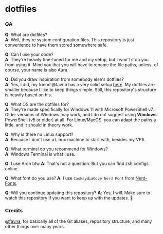 # dotfiles

### QA

**Q**: What are dotfiles?  
**A**: Well, they're system configuration files. This repository is just convenience to have them stored somewhere safe.

**Q**: Can I use your code?  
**A**: They're heavily fine-tuned for me and my setup, but I won't stop you from using it. Mind you that you will have to rename the file paths, unless, of course, your name is also Aura.

**Q**: Did you draw inspiration from somebody else's dotfiles?  
**A**: Yes, I did, my friend @favna has a very solid setup [here](https://github.com/favna/dotfiles). My dotfiles are smaller because I like to keep things simple. Still, this repository's structure is heavily based on his.

**Q**: What OS are the dotfiles for?  
**A**: They're made specifically for Windows 11 with Microsoft PowerShell v7. Older versions of Windows may work, and I do not suggest using __Windows__ PowerShell (v5 or older) at all. For Linux/MacOS, you can adapt the paths a little, and it should in theory work.

**Q**: Why is there no Linux support?  
**A**: Because I don't use a Linux machine to start with, besides my VPS.

**Q**: What terminal do you recommend for Windows?  
**A**: Windows Terminal is what I use.

**Q**: I use Arch btw
**A**: That's not a question. But you can find zsh configs online.

**Q**: What font do you use?
**A**: I use `CaskaydiaCove Nerd Font` from [Nerd-Fonts](https://github.com/ryanoasis/nerd-fonts).

**Q**: Will you continue updating this repository?
**A**: Yes, I will. Make sure to watch this repository if you want to keep up with the updates. :eyes:

### Credits

[@favna](https://github.com/favna), for basically all of the Git aliases, repository structure, and many other things over many years.

